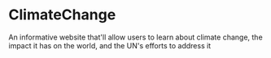 # ClimateChange
An informative website that'll allow users to learn about climate change, the impact it has on the world, and the UN's efforts to address it
